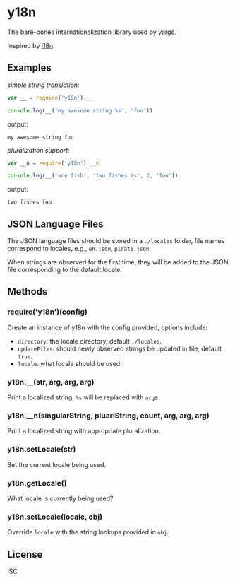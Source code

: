 # y18n

The bare-bones internationalization library used by yargs.

Inspired by [i18n](https://www.npmjs.com/package/i18n).

## Examples

_simple string translation:_

```js
var __ = require('y18n').__

console.log(__('my awesome string %s', 'foo'))
```

output:

`my awesome string foo`

_pluralization support:_

```js
var __n = require('y18n').__n

console.log(__('one fish', 'two fishes %s', 2, 'foo'))
```

output:

`two fishes foo`

## JSON Language Files

The JSON language files should be stored in a `./locales` folder,
file names correspond to locales, e.g., `en.json`, `pirate.json`.

When strings are observed for the first time, they will be
added to the JSON file corresponding to the default locale.

## Methods

### require('y18n')(config)

Create an instance of y18n with the config provided, options include:

* `directory`: the locale directory, default `./locales`.
* `updateFiles`: should newly observed strings be updated in file, default `true`.
* `locale`: what locale should be used.

### y18n.\_\_(str, arg, arg, arg)

Print a localized string, `%s` will be replaced with `arg`s.

### y18n.\_\_n(singularString, pluarlString, count, arg, arg, arg)

Print a localized string with appropriate pluralization.

### y18n.setLocale(str)

Set the current locale being used.

### y18n.getLocale()

What locale is currently being used?

### y18n.setLocale(locale, obj)

Override `locale` with the string lookups provided in `obj`.

## License

ISC
